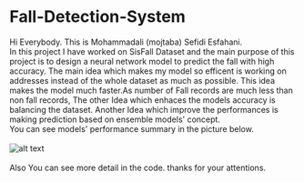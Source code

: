 # Fall-Detection-System
Hi Everybody. This is Mohammadali (mojtaba) Sefidi Esfahani. <br>
In this project I have worked on SisFall Dataset and the main purpose of this project is to design a neural network model to predict the fall with high accuracy. The main idea which makes my model so efficent is working on addresses instead of the whole dataset as much as possible. This idea makes the model much faster.As number of Fall records are much less than non fall records, The other Idea which enhaces the models accuracy is balancing the dataset. Another Idea which improve the performances is making prediction based on ensemble models' concept.<br>
You can see models' performance summary in the picture below.<br>
<br>
![alt text](https://github.com/mojtabaSefidi/Fall-Detection-System/blob/master/Models'%20preformance%20summary.png?raw=true)
<br>
<br>
Also You can see more detail in the code. thanks for your attentions.
